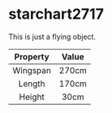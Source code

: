 # starchart2717
This is just a flying object.

|Property|Value|
|:-:|:-:|
|Wingspan|270cm|
|Length|170cm|
|Height|30cm|

